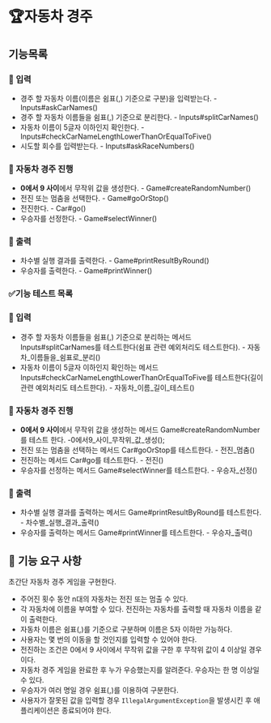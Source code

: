 # 🏆자동차 경주

## 기능목록

### 📝 입력
- 경주 할 자동차 이름(이름은 쉼표(,) 기준으로 구분)을 입력받는다. - Inputs#askCarNames()
- 경주 할 자동차 이름들을 쉼표(,) 기준으로 분리한다. - Inputs#splitCarNames()
- 자동차 이름이 5글자 이하인지 확인한다. -Inputs#checkCarNameLengthLowerThanOrEqualToFive()
- 시도할 회수를 입력받는다. - Inputs#askRaceNumbers()

### 🚗 자동차 경주 진행
- **0에서 9 사이**에서 무작위 값을 생성한다. - Game#createRandomNumber()
- 전진 또는 멈춤을 선택한다. - Game#goOrStop()
- 전진한다. - Car#go()
- 우승자를 선정한다. - Game#selectWinner()

### 📃 출력
- 차수별 실행 결과를 출력한다. - Game#printResultByRound()
- 우승자를 출력한다. - Game#printWinner()

### ✅기능 테스트 목록

### 📝 입력
- 경주 할 자동차 이름들을 쉼표(,) 기준으로 분리하는 메서드 Inputs#splitCarNames를 테스트한다(쉼표 관련 예외처리도 테스트한다). - 자동차_이름들을_쉼표로_분리()
- 자동차 이름이 5글자 이하인지 확인하는 메서드 Inputs#checkCarNameLengthLowerThanOrEqualToFive를 테스트한다(길이 관련 예외처리도 테스트한다). - 자동차_이름_길이_테스트()

### 🚗 자동차 경주 진행
- **0에서 9 사이**에서 무작위 값을 생성하는 메서드 Game#createRandomNumber를 테스트 한다. -0에서9_사이_무작위_값_생성();
- 전진 또는 멈춤을 선택하는 메서드 Car#goOrStop를 테스트한다. - 전진_멈춤()
- 전진하는 메서드 Car#go를 테스트한다. - 전진()
- 우승자를 선정하는 메서드 Game#selectWinner를 테스트한다. - 우승자_선정()

### 📃 출력
- 차수별 실행 결과를 출력하는 메서드 Game#printResultByRound를 테스트한다. - 차수별_실행_결과_출력()
- 우승자를 출력하는 메서드 Game#printWinner를 테스트한다. - 우승자_출력()


## 🚀 기능 요구 사항

초간단 자동차 경주 게임을 구현한다.

- 주어진 횟수 동안 n대의 자동차는 전진 또는 멈출 수 있다.
- 각 자동차에 이름을 부여할 수 있다. 전진하는 자동차를 출력할 때 자동차 이름을 같이 출력한다.
- 자동차 이름은 쉼표(,)를 기준으로 구분하며 이름은 5자 이하만 가능하다.
- 사용자는 몇 번의 이동을 할 것인지를 입력할 수 있어야 한다.
- 전진하는 조건은 0에서 9 사이에서 무작위 값을 구한 후 무작위 값이 4 이상일 경우이다.
- 자동차 경주 게임을 완료한 후 누가 우승했는지를 알려준다. 우승자는 한 명 이상일 수 있다.
- 우승자가 여러 명일 경우 쉼표(,)를 이용하여 구분한다.
- 사용자가 잘못된 값을 입력할 경우 `IllegalArgumentException`을 발생시킨 후 애플리케이션은 종료되어야 한다.